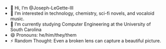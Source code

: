 - 👋 Hi, I’m @Joseph-LeGette-III
- 👀 I’m interested in technology, chemistry, sci-fi novels, and vocaloid music.
- 🌱 I’m currently studying Computer Engineering at the University of South Carolina
- 😄 Pronouns: he/him/they/them
- ⚡ Random Thought: Even a broken lens can capture a beautiful picture.

<!---
Joseph-LeGette-III/Joseph-LeGette-III is a ✨ special ✨ repository because its `README.md` (this file) appears on your GitHub profile.
You can click the Preview link to take a look at your changes.
--->
